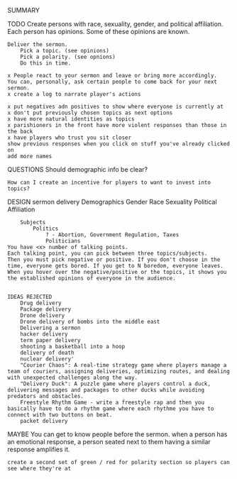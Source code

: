 SUMMARY

TODO
    Create persons with race, sexuality, gender, and political affiliation.
    Each person has opinions. Some of these opinions are known.
    

    Deliver the sermon.
        Pick a topic. (see opinions)
        Pick a polarity. (see opnions)
        Do this in time.
    
    x People react to your sermon and leave or bring more accordingly.
    You can, personally, ask certain people to come back for your next sermon.
    x create a log to narrate player's actions

    x put negatives adn positives to show where everyone is currently at
    x don't put previously chosen topics as next options
    x have more natural identities as topics
    x parishioners in the front have more violent responses than those in the back
    x have players who trust you sit closer
    show previous responses when you click on stuff you've already clicked on
    add more names
QUESTIONS
    Should demographic info be clear?

    How can I create an incentive for players to want to invest into topics?

DESIGN
    sermon delivery
        Demographics
            Gender
            Race
            Sexuality
            Political Affiliation

        Subjects
            Politics
                ? - Abortion, Government Regulation, Taxes
                Politicians
    You have <x> number of talking points.
    Each talking point, you can pick between three topics/subjects.
    Then you must pick negative or positive. If you don't choose in the time, everyone gets bored. If you get to N boredom, everyone leaves.   
    When you hover over the negative/positive or the topics, it shows you the established opinions of everyone in the audience.


    IDEAS REJECTED
        Drug delivery
        Package delivery
        Drone delivery 
        Drone delivery of bombs into the middle east
        Delivering a sermon
        hacker delivery
        term paper delivery
        shooting a basketball into a hoop
        delivery of death
        nuclear delivery'
        "Courier Chaos": A real-time strategy game where players manage a team of couriers, assigning deliveries, optimizing routes, and dealing with unexpected challenges along the way.
        "Delivery Duck": A puzzle game where players control a duck, delivering messages and packages to other ducks while avoiding predators and obstacles.
        Freestyle Rhythm Game - write a freestyle rap and then you basically have to do a rhythm game where each rhythme you have to connect with two buttons on beat.
        packet delivery
        

MAYBE
    You can get to know people before the sermon.
    when a person has an emotional response, a person seated next to them having a similar response amplifies it.
    
    create a second set of green / red for polarity section so players can see where they're at